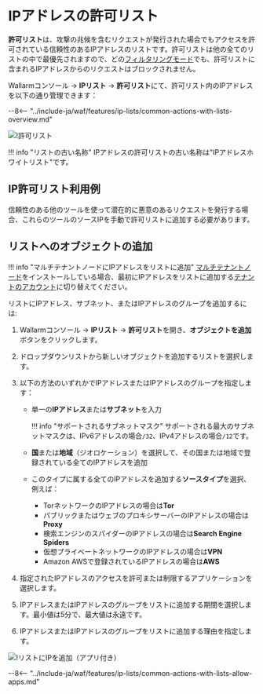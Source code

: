 # IPアドレスの許可リスト

**許可リスト**は、攻撃の兆候を含むリクエストが発行された場合でもアクセスを許可されている信頼性のあるIPアドレスのリストです。許可リストは他の全てのリストの中で最優先されますので、どの[フィルタリングモード](../../admin-en/configure-wallarm-mode.md)でも、許可リストに含まれるIPアドレスからのリクエストはブロックされません。

Wallarmコンソール → **IPリスト** → **許可リスト**にて、許可リスト内のIPアドレスを以下の通り管理できます：

--8<-- "../include-ja/waf/features/ip-lists/common-actions-with-lists-overview.md"

![!許可リスト](../../images/user-guides/ip-lists/allowlist-apps.png)

!!! info "リストの古い名称"
    IPアドレスの許可リストの古い名称は"IPアドレスホワイトリスト"です。

## IP許可リスト利用例

信頼性のある他のツールを使って潜在的に悪意のあるリクエストを発行する場合、これらのツールのソースIPを手動で許可リストに追加する必要があります。

## リストへのオブジェクトの追加

!!! info "マルチテナントノードにIPアドレスをリストに追加"
    [マルチテナントノード](../../installation/multi-tenant/overview.md)をインストールしている場合、最初にIPアドレスをリストに追加する[テナントのアカウント](../../installation/multi-tenant/configure-accounts.md#tenant-account-structure)に切り替えてください。

リストにIPアドレス、サブネット、またはIPアドレスのグループを追加するには:

1. Wallarmコンソール → **IPリスト** → **許可リスト**を開き、**オブジェクトを追加**ボタンをクリックします。
1. ドロップダウンリストから新しいオブジェクトを追加するリストを選択します。
2. 以下の方法のいずれかでIPアドレスまたはIPアドレスのグループを指定します：

    * 単一の**IPアドレス**または**サブネット**を入力

        !!! info "サポートされるサブネットマスク"
            サポートされる最大のサブネットマスクは、IPv6アドレスの場合`/32`、IPv4アドレスの場合`/12`です。

    * **国**または**地域**（ジオロケーション）を選択して、その国または地域で登録されている全てのIPアドレスを追加
    * このタイプに属する全てのIPアドレスを追加する**ソースタイプ**を選択、例えば：
        * TorネットワークのIPアドレスの場合は**Tor**
        * パブリックまたはウェブのプロキシサーバーのIPアドレスの場合は**Proxy**
        * 検索エンジンのスパイダーのIPアドレスの場合は**Search Engine Spiders**
        * 仮想プライベートネットワークのIPアドレスの場合は**VPN**
        * Amazon AWSで登録されているIPアドレスの場合は**AWS**
3. 指定されたIPアドレスのアクセスを許可または制限するアプリケーションを選択します。
4. IPアドレスまたはIPアドレスのグループをリストに追加する期間を選択します。最小値は5分で、最大値は永遠です。
5. IPアドレスまたはIPアドレスのグループをリストに追加する理由を指定します。

![!リストにIPを追加（アプリ付き）](../../images/user-guides/ip-lists/add-ip-to-list-app.png)

--8<-- "../include-ja/waf/features/ip-lists/common-actions-with-lists-allow-apps.md"